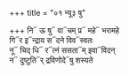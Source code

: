 +++
title = "०१ न्यू३ षु"

+++
नि᳓ ऊ षु᳓ वा᳓चम् प्र᳓ महे᳓ भरामहे  
गि᳓र इ᳓न्द्राय स᳓दने विव᳓स्वतः  
नू᳓ चिद् धि᳓ र᳓त्नं ससता᳓म् इवा᳓विदन्  
न᳓ दुष्टुति᳓र् द्रविणोदे᳓षु शस्यते